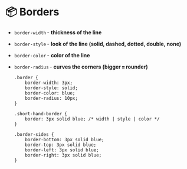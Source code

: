 # 📦 Borders

- `border-width` - **thickness of the line**
- `border-style` - **look of the line (solid, dashed, dotted, double, none)**
- `border-color` - **color of the line**
- `border-radius` - **curves the corners (bigger = rounder)**

      .border {
          border-width: 3px;
          border-style: solid;
          border-color: blue;
          border-radius: 10px;
      }
  
      .short-hand-border {
          border: 3px solid blue; /* width | style | color */ 
      }
  
      .border-sides {
          border-bottom: 3px solid blue;
          border-top: 3px solid blue;
          border-left: 3px solid blue;
          border-right: 3px solid blue;
      }
  
